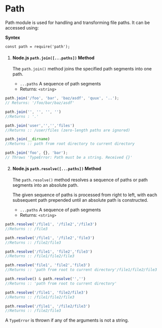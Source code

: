 # Path
Path module is used for handling and transforming file paths. It can be accessed using:

**Syntex**
```
const path = require('path');
```

1. #### Node.js ```path.join([...paths])``` Method

    The ```path.join()``` method joins the specified path segments into one path.

    - ```...paths``` A sequence of path segments
    - Returns: ```<string>```
    
``` javascript
path.join('/foo', 'bar', 'baz/asdf', 'quux', '..');
// Returns: '/foo/bar/baz/asdf'

path.join('', '', '', '')
//Returns : '.'

path.join('user','','','files')
//Returns :: /user/files (zero-length paths are ignored)

path.join(__dirname)
//Returns :: path from root directory to current directory

path.join('foo', {}, 'bar');
// Throws 'TypeError: Path must be a string. Received {}'
```

2. #### Node.js ```path.resolve([...paths])``` Method

    The ```path.resolve()``` method resolves a sequence of paths or path segments into an absolute path.

    The given sequence of paths is processed from right to left, with each subsequent path prepended until an absolute path is constructed.

    - ```...paths``` A sequence of path segments
    - Returns: ```<string>```

```javascript
path.resolve('/file1', '/file2','/file3')
//Returns :: /file3

path.resolve('/file1', '/file2','file3')
//Returns :: /file2/file3

path.resolve('/file1', 'file2','file3')
//Returns :: /file1/file2/file3

path.resolve('file1', 'file2','file3')
//Returns :: 'path from root to current directory'/file1/file2/file3

path.resolve() & path.resolve('','')
//Returns :: 'path from root to current directory'

path.resolve('/file1', 'file2/file3')
//Returns :: /file1/file2/file3

path.resolve('/file1', '/file2/file3')
//Returns :: /file2/file3
```
A ```TypeError``` is thrown if any of the arguments is not a string.